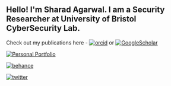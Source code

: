 ## Hello! I'm Sharad Agarwal. I am a Security Researcher at University of Bristol CyberSecurity Lab.

Check out my publications here - [![orcid](https://img.shields.io/badge/Orcid-sharadagarwal-&?logo=orcid)](https://orcid.org/0000-0002-6492-5390) or [![GoogleScholar](https://img.shields.io/badge/GoogleScholar-sharadagarwal-blue&?logo=google-scholar)](https://scholar.google.com/citations?user=yRVFJp8AAAAJ&hl=en)

[![Personal Portfolio](https://img.shields.io/badge/portfolio-sharad1126.github.io-&?logo=github)](https://sharad1126.github.io/)

[![behance](https://img.shields.io/badge/Behance-sharadagarwal-blue&?logo=behance)](https://www.behance.net/sharad1126)

[![twitter](https://img.shields.io/twitter/follow/shad1126?style=social)](https://twitter.com/shad1126)
